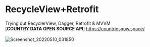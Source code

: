 # RecycleView+Retrofit
Trying out RecyclerView, Dagger, Retrofit &amp; MVVM<br>
[<b>COUNTRY DATA OPEN SOURCE API</b>] https://countriesnow.space/<br><br>
![Screenshot_20220510_031850](https://user-images.githubusercontent.com/49708426/167582891-53701497-575d-4cec-bf79-feaa1560ded8.png)
